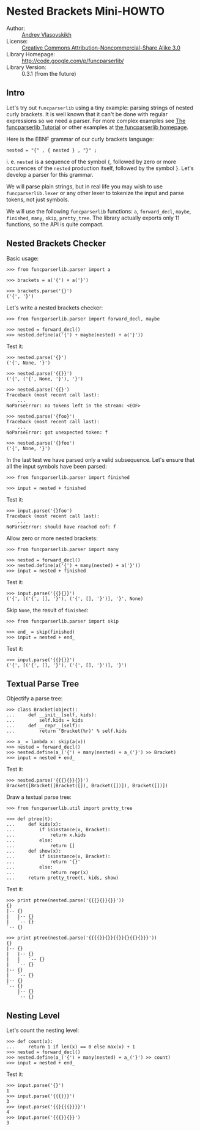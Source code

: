 Nested Brackets Mini-HOWTO
==========================

<dl>
  <dt>Author:</dt>
  <dd class="vcard">
    <a class="fn url" href="http://claimid.com/vlasovskikh">Andrey Vlasovskikh</a>
  </dd>
  <dt>License:</dt>
  <dd>
    <a href="http://creativecommons.org/licenses/by-nc-sa/3.0/">
      Creative Commons Attribution-Noncommercial-Share Alike 3.0
    </a>
  </dd>
  <dt>Library Homepage:</dt>
  <dd>
    <a href="http://code.google.com/p/funcparserlib/">
      http://code.google.com/p/funcparserlib/
    </a>
  </dd>
  <dt>Library Version:</dt>
  <dd>0.3.1 (from the future)</dd>
</dl>


Intro
-----

Let's try out `funcparserlib` using a tiny example: parsing strings of nested
curly brackets. It is well known that it can't be done with regular expressions
so we need a parser. For more complex examples see [The funcparserlib
Tutorial][tutorial] or
other examples at [the funcparserlib homepage][funcparserlib].

  [funcparserlib]: http://code.google.com/p/funcparserlib/
  [tutorial]: http://archlinux.folding-maps.org/2009/funcparserlib/Tutorial

Here is the EBNF grammar of our curly brackets language:

    nested = "{" , { nested } , "}" ;

i. e. `nested` is a sequence of the symbol `{`, followed by zero or more
occurences of the `nested` production itself, followed by the symbol `}`. Let's
develop a parser for this grammar.

We will parse plain strings, but in real life you may wish to use
`funcparserlib.lexer` or any other lexer to tokenize the input and parse tokens,
not just symbols.

We will use the following `funcparserlib` functions: `a`, `forward_decl`,
`maybe`, `finished`, `many`, `skip`, `pretty_tree`. The library actually exports
only 11 functions, so the API is quite compact.


Nested Brackets Checker
-----------------------

Basic usage:

    >>> from funcparserlib.parser import a

    >>> brackets = a('{') + a('}')

    >>> brackets.parse('{}')
    ('{', '}')

Let's write a nested brackets checker:

    >>> from funcparserlib.parser import forward_decl, maybe

    >>> nested = forward_decl()
    >>> nested.define(a('{') + maybe(nested) + a('}'))

Test it:

    >>> nested.parse('{}')
    ('{', None, '}')

    >>> nested.parse('{{}}')
    ('{', ('{', None, '}'), '}')

    >>> nested.parse('{{}')
    Traceback (most recent call last):
        ...
    NoParseError: no tokens left in the stream: <EOF>

    >>> nested.parse('{foo}')
    Traceback (most recent call last):
        ...
    NoParseError: got unexpected token: f

    >>> nested.parse('{}foo')
    ('{', None, '}')

In the last test we have parsed only a valid subsequence. Let's ensure that all
the input symbols have been parsed:

    >>> from funcparserlib.parser import finished

    >>> input = nested + finished

Test it:

    >>> input.parse('{}foo')
    Traceback (most recent call last):
        ...
    NoParseError: should have reached eof: f

Allow zero or more nested brackets:

    >>> from funcparserlib.parser import many

    >>> nested = forward_decl()
    >>> nested.define(a('{') + many(nested) + a('}'))
    >>> input = nested + finished

Test it:

    >>> input.parse('{{}{}}')
    ('{', [('{', [], '}'), ('{', [], '}')], '}', None)

Skip `None`, the result of `finished`:

    >>> from funcparserlib.parser import skip

    >>> end_ = skip(finished)
    >>> input = nested + end_

Test it:

    >>> input.parse('{{}{}}')
    ('{', [('{', [], '}'), ('{', [], '}')], '}')


Textual Parse Tree
------------------

Objectify a parse tree:

    >>> class Bracket(object):
    ...     def __init__(self, kids):
    ...         self.kids = kids
    ...     def __repr__(self):
    ...         return 'Bracket(%r)' % self.kids

    >>> a_ = lambda x: skip(a(x))
    >>> nested = forward_decl()
    >>> nested.define(a_('{') + many(nested) + a_('}') >> Bracket)
    >>> input = nested + end_

Test it:

    >>> nested.parse('{{{}{}}{}}')
    Bracket([Bracket([Bracket([]), Bracket([])]), Bracket([])])

Draw a textual parse tree:

    >>> from funcparserlib.util import pretty_tree

    >>> def ptree(t):
    ...     def kids(x):
    ...         if isinstance(x, Bracket):
    ...             return x.kids
    ...         else:
    ...             return []
    ...     def show(x):
    ...         if isinstance(x, Bracket):
    ...             return '{}'
    ...         else:
    ...             return repr(x)
    ...     return pretty_tree(t, kids, show)

Test it:

    >>> print ptree(nested.parse('{{{}{}}{}}'))
    {}
    |-- {}
    |   |-- {}
    |   `-- {}
    `-- {}

    >>> print ptree(nested.parse('{{{{}}{}}{{}}{}{{}{}}}'))
    {}
    |-- {}
    |   |-- {}
    |   |   `-- {}
    |   `-- {}
    |-- {}
    |   `-- {}
    |-- {}
    `-- {}
        |-- {}
        `-- {}


Nesting Level
-------------

Let's count the nesting level:

    >>> def count(x):
    ...     return 1 if len(x) == 0 else max(x) + 1
    >>> nested = forward_decl()
    >>> nested.define(a_('{') + many(nested) + a_('}') >> count)
    >>> input = nested + end_

Test it:

    >>> input.parse('{}')
    1
    >>> input.parse('{{{}}}')
    3
    >>> input.parse('{{}{{{}}}}')
    4
    >>> input.parse('{{{}}{}}')
    3

<!-- vim: set ft=markdown tw=80: -->

